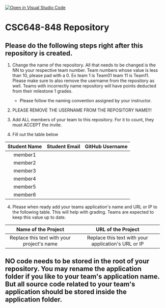 [![Open in Visual Studio Code](https://classroom.github.com/assets/open-in-vscode-c66648af7eb3fe8bc4f294546bfd86ef473780cde1dea487d3c4ff354943c9ae.svg)](https://classroom.github.com/online_ide?assignment_repo_id=8347655&assignment_repo_type=AssignmentRepo)
# CSC648-848 Repository

## Please do the following steps right after this repository is created.
1. Change the name of the repository. All that needs to be changed is the NN to your respective team number. Team numbers whose value is less than 10, please pad with a 0. Ex team 1 is Team01 team 11 is Team11. Please make sure to also remove the username from the repository as well. Teams with incorrectly name repository will have points deducted from their milestone 1 grades.
      - Please follow the naming convention assigned by your instructor.

1. PLEASE REMOVE THE USERNAME FROM THE REPOSITORY NAME!!!

2. Add ALL members of your team to this repository. For it to count, they must ACCEPT the invite.

3. Fill out the table below


| Student Name | Student Email | GitHub Username |
|    :---:     |     :---:     |     :---:       |
| member1      |               |                 |
| member2      |               |                 |
| member3      |               |                 |
| member4      |               |                 |
| member5      |               |                 |
| member6      |               |                 |

4. Please when ready add your teams application's name and URL or IP to the following table. This will help with grading. Teams are expected to keep this value up to date.

|             Name of the Project               |                            URL of the Project                          | 
|                    :---:                      |                                 :---:                                  |
|   Replace this text with your project's name  |              Replace this text with your application's URL or IP       |                                                        
 

## NO code needs to be stored in the root of your repository. You may rename the application folder if you like to your team's application name. But all source code related to your team's application should be stored inside the application folder.
